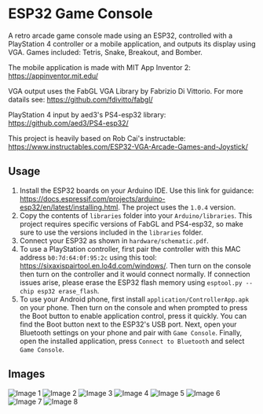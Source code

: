 # ESP32 Game Console

A retro arcade game console made using an ESP32, controlled with a PlayStation 4 controller or a mobile application, and outputs its display using VGA.
Games included: Tetris, Snake, Breakout, and Bomber.

The mobile application is made with MIT App Inventor 2:
https://appinventor.mit.edu/

VGA output uses the FabGL VGA Library by Fabrizio Di Vittorio. For more datails see:
https://github.com/fdivitto/fabgl/

PlayStation 4 input by aed3's PS4-esp32 library:
https://github.com/aed3/PS4-esp32/

This project is heavily based on Rob Cai's instructable:
https://www.instructables.com/ESP32-VGA-Arcade-Games-and-Joystick/

## Usage

1. Install the ESP32 boards on your Arduino IDE. Use this link for guidance: https://docs.espressif.com/projects/arduino-esp32/en/latest/installing.html. The project uses the `1.0.4` version.
2. Copy the contents of `libraries` folder into your `Arduino/libraries`. This project requires specific versions of FabGL and PS4-esp32, so make sure to use the versions included in the `libraries` folder.
3. Connect your ESP32 as shown in `hardware/schematic.pdf`.
4. To use a PlayStation controller, first pair the controller with this MAC address `b0:7d:64:0f:95:2c` using this tool: https://sixaxispairtool.en.lo4d.com/windows/. Then turn on the console then turn on the controller and it would connect normally. If connection issues arise, please erase the ESP32 flash memory using `esptool.py --chip esp32 erase_flash`.
5. To use your Android phone, first install `application/ControllerApp.apk` on your phone. Then turn on the console and when prompted to press the Boot button to enable application control, press it quickly. You can find the Boot button next to the ESP32's USB port. Next, open your Bluetooth settings on your phone and pair with `Game Console`. Finally, open the installed application, press `Connect to Bluetooth` and select `Game Console`.

## Images

![Image 1](images/img1.jpg)
![Image 2](images/img2.jpg)
![Image 3](images/img3.jpg)
![Image 4](images/img4.jpg)
![Image 5](images/img5.jpg)
![Image 6](images/img6.jpg)
![Image 7](images/img7.jpg)
![Image 8](images/img8.jpg)
